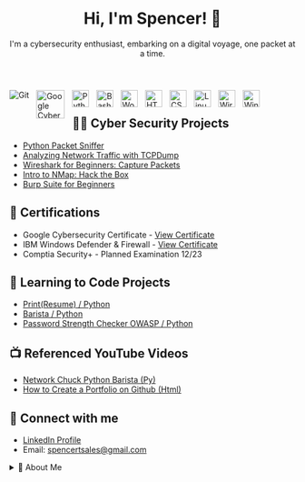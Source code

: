 <!DOCTYPE html>
<html lang="en">
<head>
  <meta charset="UTF-8">
</head>
<body>

<header>
  <h1>Hi, I'm Spencer! 👋</h1>
  <p>I'm a cybersecurity enthusiast, embarking on a digital voyage, one packet at a time.</p>
</header>

<section>
<img align="left" alt="Git" style="padding-right:10px;"src="https://img.shields.io/github/followers/CyberSpencer?style=social" alt="GitHub followers">
<img align="left" alt="Google Cybersecurity" width="50px" style="padding-right:10px;" src="https://imgur.com/6wg4vzf.png" />   
<img align="left" alt="Python" width="30px" style="padding-right:10px;" src="https://cdn.jsdelivr.net/gh/devicons/devicon/icons/python/python-original.svg" /> 
<img align="left" alt="Bash" width="30px" style="padding-right:10px;" src="https://cdn.jsdelivr.net/gh/devicons/devicon/icons/bash/bash-plain.svg" />
<img align="left" alt="WordPress" width="30px" style="padding-right:10px;" src="https://cdn.jsdelivr.net/gh/devicons/devicon/icons/wordpress/wordpress-plain.svg" />
<img align="left" alt="HTML" width="30px" style="padding-right:10px;" src="https://cdn.jsdelivr.net/gh/devicons/devicon/icons/html5/html5-original.svg" />
<img align="left" alt="CSS" width="30px" style="padding-right:10px;" src="https://cdn.jsdelivr.net/gh/devicons/devicon/icons/css3/css3-original.svg" />
<img align="left" alt="Linux" width="30px" style="padding-right:10px;" src="https://cdn.jsdelivr.net/gh/devicons/devicon/icons/linux/linux-original.svg" />
<img align="left" alt="Wireshark" width="30px" style="padding-right:10px;" src="https://simpleicons.org/icons/wireshark.svg" />
<img align="left" alt="Windows Defender" width="30px" style="padding-right:10px;" src="https://simpleicons.org/icons/windowsterminal.svg" />

<br />
</section>

<section>
  <h2>👨‍💻 Cyber Security Projects</h2>
  <ul>
    <li><a href="https://github.com/CyberSpencer/Python-Packet-Sniffer">Python Packet Sniffer</a></li>
    <li><a href="https://github.com/CyberSpencer/TCPDump-Network-Analysis">Analyzing Network Traffic with TCPDump</a></li>
    <li><a href="https://github.com/CyberSpencer/Wireshark-for-Beginners-Capture-Packets">Wireshark for Beginners: Capture Packets</a></li>
    <li><a href="#">Intro to NMap: Hack the Box</a></li>
    <li><a href="#">Burp Suite for Beginners</a></li>
  </ul>
</section>

<section>
  <h2>📜 Certifications</h2>
  <ul>
    <li>Google Cybersecurity Certificate - <a href="https://coursera.org/share/b8b0a760b6c84785767d1b0cb3d85454">View Certificate</a></li>
    <li>IBM Windows Defender & Firewall - <a href="https://coursera.org/share/5eab200d75ada9b2cc6b24e05c7dda16">View Certificate</a></li>
    <li>Comptia Security+ - Planned Examination 12/23</li>
  </ul>
</section>

<section>
  <h2>🔐 Learning to Code Projects</h2>
  <ul>
    <li><a href="https://github.com/CyberSpencer/Print-Resume-">Print(Resume) / Python</a></li>
    <li><a href="https://github.com/CyberSpencer/Python-Barista">Barista / Python</a></li>
    <li><a href="https://github.com/CyberSpencer/OWASP_Password_Checker">Password Strength Checker OWASP / Python</a></li>
  </ul>
</section>

<section>
  <h2>📺 Referenced YouTube Videos</h2>
  <ul>
    <li><a href="https://www.youtube.com/watch?v=mRMmlo_Uqcs">Network Chuck Python Barista (Py)</a></li>
    <li><a href="https://www.youtube.com/watch?v=zgqfWLHNKLk">How to Create a Portfolio on Github (Html)</a></li>
  </ul>
</section>

<section>
  <h2>🤳 Connect with me</h2>
  <ul>
    <li><a href="https://www.linkedin.com/in/spencer-thomson-43365b11a/">LinkedIn Profile</a></li>
    <li>Email: <a href="mailto:spencertsales@gmail.com">spencertsales@gmail.com</a></li>
  </ul>
</section>

<details>
  <summary>🚀 About Me</summary>
  <p>
    I am an aspiring cybersecurity professional, ready to embark on a new chapter of my career with a remote role in the cybersecurity domain. With a recently acquired Google Cybersecurity Certificate and a diverse background spanning risk management, data handling, and systems development, I am keen on leveraging my foundational knowledge while continuing to learn and grow in this field.

  My academic and self-driven pursuits have equipped me with a foundational understanding of key laws and regulations like GDPR, HIPAA, and PCI DSS, as well as hands-on experience with tools like SPLUNK, Chronicle, Wireshark, TCPDump, and Linux. I am also acquainted with protocols and concepts such as TCP/IP, Hashes, IPv4+IPv6, WPA2+WPA3, MFA, and NIST-CSF. My programming journey is budding with entry-level skills in languages like Python, SQL, Bash/Zsh, Excel VBA, HTML and CSS. Moreover, my ability to analyze and visualize large datasets while upholding the principles of Confidentiality, Integrity, and Availability stands as a testament to my analytical acumen.

  The diverse roles I have undertaken, from auditing invoices, to founding an automotive wholesale busniess at the age of 16, reflect my entrepreneurial spirit and commitment to meticulous data management. My time spent as a mountain guide has honed my risk management skills in high-stress, high-stakes environments, which I am eager to translate into the cybersecurity realm.

  I am in the process of furthering my certifications in the field, and I am eager to connect with mentors and engage in opportunities that will further sharpen my skills in cybersecurity. I am excited about the prospect of contributing to and learning from the cybersecurity community.

Feel free to connect with me on [LinkedIn](https://www.linkedin.com/in/spencer-thomson-43365b11a/).
</p>
</details>
  </p>
</details>

<footer>
  <p align="center">
    <a href="https://www.linkedin.com/in/spencer-thomson-43365b11a/">
      <img
